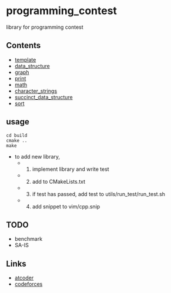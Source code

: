 # programming_contest
library for programming contest

## Contents
 - [template](template/)
 - [data_structure](data_structure/)
 - [graph](graph/)
 - [print](print/)
 - [math](math/)
 - [character_strings](character_strings/)
 - [succinct_data_structure](succinct_data_structure/)
 - [sort](sort/)

## usage
```
cd build
cmake ..
make
```
  - to add new library,
    - 1. implement library and write test
    - 2. add to CMakeLists.txt
    - 3. if test has passed, add test to utils/run_test/run_test.sh
    - 4. add snippet to vim/cpp.snip

## TODO
 - benchmark
 - SA-IS

## Links
 - [atcoder](https://beta.atcoder.jp/users/fumiphys)
 - [codeforces](http://codeforces.com/profile/fumiphys)
